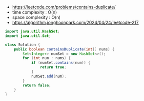 - https://leetcode.com/problems/contains-duplicate/
- time complexity : O(n)
- space complexity : O(n)
- https://algorithm.jonghoonpark.com/2024/04/24/leetcode-217

```java
import java.util.HashSet;
import java.util.Set;

class Solution {
    public boolean containsDuplicate(int[] nums) {
        Set<Integer> numSet = new HashSet<>();
        for (int num : nums) {
            if (numSet.contains(num)) {
                return true;
            }
            numSet.add(num);
        }
        return false;
    }
}
```
